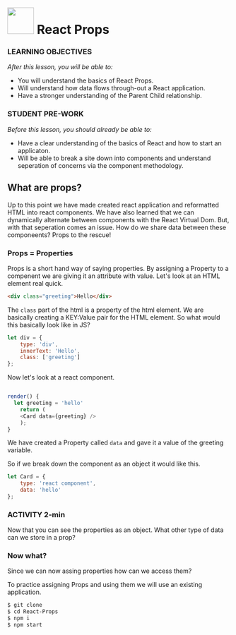 # <img src="https://cloud.githubusercontent.com/assets/7833470/10899314/63829980-8188-11e5-8cdd-4ded5bcb6e36.png" height="60"> **React** Props

### LEARNING OBJECTIVES

_After this lesson, you will be able to:_

- You will understand the basics of React Props.
- Will understand how data flows through-out a React application.
- Have a stronger understanding of the Parent Child relationship.

### STUDENT PRE-WORK

_Before this lesson, you should already be able to:_

- Have a clear understanding of the basics of React and how to start an applicaton.
- Will be able to break a site down into components and understand seperation of concerns via the component methodology.

## What are props?

Up to this point we have made created react application and reformatted HTML into react components. We have also learned that we can dynamically alternate between components with the React Virtual Dom. But, with that seperation comes an issue. How do we share data between these componeents? Props to the rescue!

### Props = Properties

Props is a short hand way of saying properties. By assigning a Property to a compenent we are giving it an attribute with value. Let's look at an HTML element real quick.

```html
<div class="greeting">Hello</div>
```

The `class` part of the html is a property of the html element. We are basically creating a KEY:Value pair for the HTML element. So what would this basically look like in JS?

```js
let div = {
	type: 'div',
	innerText: 'Hello',
	class: ['greeting']
};
```

Now let's look at a react component.

```js

render() {
  let greeting = 'hello'
	return (
	<Card data={greeting} />
	);
}
```

We have created a Property called `data` and gave it a value of the greeting variable.

So if we break down the component as an object it would like this.

```js
let Card = {
	type: 'react component',
	data: 'hello'
};
```

### ACTIVITY 2-min

Now that you can see the properties as an object. What other type of data can we store in a prop?

### Now what?

Since we can now assing properties how can we access them?

To practice assigning Props and using them we will use an existing application.

```bash
$ git clone
$ cd React-Props
$ npm i
$ npm start
```
